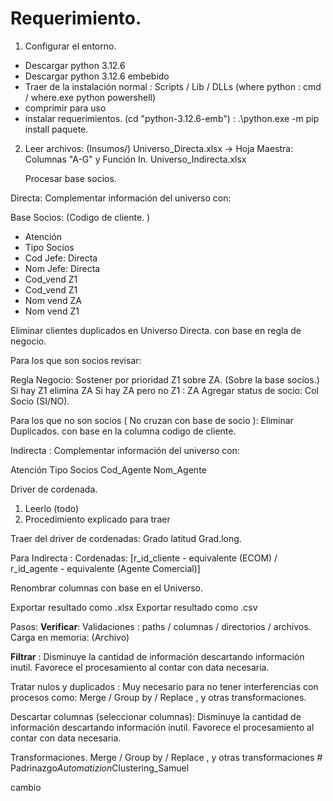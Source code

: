 # Requerimiento. 

1. Configurar el entorno. 

- Descargar python 3.12.6 
- Descargar python 3.12.6 embebido
- Traer de la instalación normal : Scripts / Lib / DLLs  (where python : cmd / where.exe python powershell)
- comprimir para uso
- instalar requerimientos. (cd "python-3.12.6-emb") : .\python.exe -m pip install paquete.

2. Leer archivos:  (Insumos/) 
    Universo_Directa.xlsx -> Hoja Maestra: Columnas "A-G"  y Función In.
    Universo_Indirecta.xlsx 
    
    Procesar base socios.

Directa: Complementar información del universo con: 

Base Socios: (Codigo de cliente. )

- Atención
- Tipo Socios
- Cod Jefe: Directa
- Nom Jefe: Directa
- Cod_vend Z1
- Cod_vend Z1
- Nom vend ZA
- Nom vend Z1

Eliminar clientes duplicados en Universo Directa. con base en regla de negocio. 

Para los que son socios revisar: 

Regla Negocio: Sostener por prioridad Z1 sobre ZA.  (Sobre la base socios.)
Si hay Z1 elimina ZA
Si hay ZA pero no Z1 : ZA 
Agregar status de socio: Col Socio (SI/NO).

Para los que no son socios ( No cruzan con base de socio ): Eliminar Duplicados. con base en la columna codigo de cliente. 

Indirecta : Complementar información del universo con: 

Atención
Tipo Socios
Cod_Agente
Nom_Agente

Driver de cordenada.
1. Leerlo (todo)
2. Procedimiento explicado para traer

Traer del driver de cordenadas: Grado latitud	Grad.long.

Para Indirecta : Cordenadas: [r_id_cliente - equivalente (ECOM) / r_id_agente - equivalente (Agente Comercial)]

Renombrar columnas con base en el Universo. 

Exportar resultado como .xlsx
Exportar resultado como .csv

Pasos:
**Verificar**: Validaciones : paths / columnas / directorios / archivos. 
Carga en memoria: (Archivo)

**Filtrar** : Disminuye la cantidad de información descartando información inutil.  Favorece el procesamiento al contar con data necesaria.

Tratar nulos y duplicados : Muy necesario para no tener interferencias con procesos como: Merge / Group by / Replace , y otras transformaciones. 

Descartar columnas (seleccionar columnas):  Disminuye la cantidad de información descartando información inutil.  Favorece el procesamiento al contar con data necesaria.

Transformaciones. Merge / Group by / Replace , y otras transformaciones
#   P a d r i n a z g o _ A u t o m a t i z i o n _ C l u s t e r i n g _ S a m u e l 
 
 

cambio
